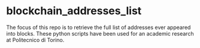 # blockchain_addresses_list
The focus of this repo is to retrieve the full list of addresses ever appeared into blocks. These python scripts have been used for an academic research at Politecnico di Torino.
